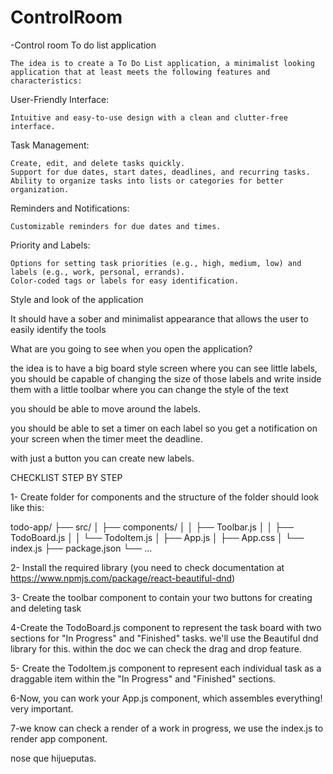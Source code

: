 # ControlRoom

-Control room To do list application
    
    The idea is to create a To Do List application, a minimalist looking application that at least meets the following features and characteristics:


User-Friendly Interface:

    Intuitive and easy-to-use design with a clean and clutter-free interface.

Task Management:

    Create, edit, and delete tasks quickly.
    Support for due dates, start dates, deadlines, and recurring tasks.
    Ability to organize tasks into lists or categories for better organization.

Reminders and Notifications:

    Customizable reminders for due dates and times.

Priority and Labels:

    Options for setting task priorities (e.g., high, medium, low) and labels (e.g., work, personal, errands).
    Color-coded tags or labels for easy identification.


Style and look of the application

It should have a sober and minimalist appearance that allows the user to easily identify the tools


What are you going to see when you open the application?

the idea is to have a big board style screen where you can see little labels, you should be capable of changing the size of those labels
and write inside them with a little toolbar where you can change the style of the text

you should be able to move around the labels.

you should be able to set a timer on each label so you get a notification on your screen when the timer meet the deadline.

with just a button you can create new labels.


CHECKLIST STEP BY STEP

1- Create folder for components and the structure of the folder should look like this:

todo-app/
  ├── src/
  │    ├── components/
  │    │    ├── Toolbar.js
  │    │    ├── TodoBoard.js
  │    │    └── TodoItem.js
  │    ├── App.js
  │    ├── App.css
  │    └── index.js
  ├── package.json
  └── ...



2- Install the required library (you need to check documentation at https://www.npmjs.com/package/react-beautiful-dnd)

3- Create the toolbar component to contain your two buttons for creating  and deleting task

4-Create the TodoBoard.js component to represent the task board with two sections for "In Progress" and "Finished" tasks. we'll use the Beautiful dnd library for this. within the doc we can check the drag and drop feature.

5- Create the TodoItem.js component to represent each individual task as a draggable item within the "In Progress" and "Finished" sections.

6-Now, you can work your App.js component, which assembles everything! very important.

7-we know can check a render of a work in progress, we use the index.js to render app component.


nose que hijueputas.